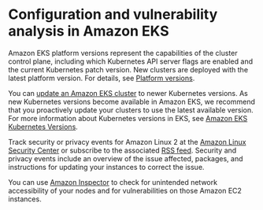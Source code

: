 # Configuration and vulnerability analysis in Amazon EKS<a name="configuration-vulnerability-analysis"></a>

Amazon EKS platform versions represent the capabilities of the cluster control plane, including which Kubernetes API server flags are enabled and the current Kubernetes patch version\. New clusters are deployed with the latest platform version\. For details, see [Platform versions](platform-versions.md)\.

You can [update an Amazon EKS cluster](update-cluster.md) to newer Kubernetes versions\. As new Kubernetes versions become available in Amazon EKS, we recommend that you proactively update your clusters to use the latest available version\. For more information about Kubernetes versions in EKS, see [Amazon EKS Kubernetes Versions](kubernetes-versions.md)\.

Track security or privacy events for Amazon Linux 2 at the [Amazon Linux Security Center](https://alas.aws.amazon.com/alas2.html) or subscribe to the associated [RSS feed](https://alas.aws.amazon.com/AL2/alas.rss)\. Security and privacy events include an overview of the issue affected, packages, and instructions for updating your instances to correct the issue\.

You can use [Amazon Inspector](https://docs.aws.amazon.com/inspector/latest/userguide/inspector_introduction.html) to check for unintended network accessibility of your nodes and for vulnerabilities on those Amazon EC2 instances\.